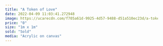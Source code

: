 ```yaml
---
title: "A Token of Love"
date: 2022-04-09 11:03:41.272948
image: https://ucarecdn.com/f705a61d-9925-4d57-9488-d51a510ec23d/a-token-of-love.jpg
price: "0"
size: "1m x 1m"
sold: "Sold"
media: "Acrylic on canvas"
---
```


